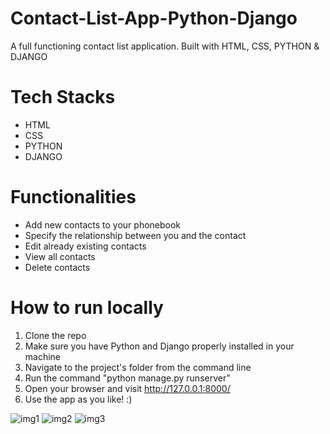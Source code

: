 # Contact-List-App-Python-Django
A full functioning contact list application. Built with HTML, CSS, PYTHON &amp; DJANGO

# Tech Stacks
- HTML
- CSS
- PYTHON
- DJANGO

# Functionalities
- Add new contacts to your phonebook
- Specify the relationship between you and the contact
- Edit already existing contacts
- View all contacts
- Delete contacts

# How to run locally
1. Clone the repo
2. Make sure you have Python and Django properly installed in your machine
3. Navigate to the project's folder from the command line
4. Run the command "python manage.py runserver"
5. Open your browser and visit http://127.0.0.1:8000/
6. Use the app as you like! :)

![img1](https://user-images.githubusercontent.com/75436810/149278557-5db8cb5e-a989-4dcf-b384-9b36a323c780.PNG)
![img2](https://user-images.githubusercontent.com/75436810/149278565-25c746b7-ab6d-4115-8a6b-3e74423c1204.PNG)
![img3](https://user-images.githubusercontent.com/75436810/149278566-8b6d75fc-a404-471f-86b0-8110b0b34fd2.PNG)
